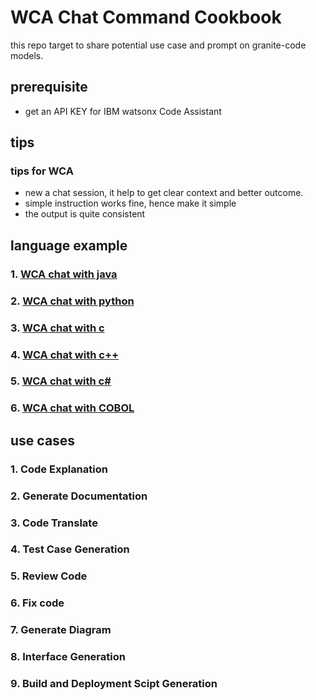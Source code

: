# WCA Chat Command Cookbook

this repo target to share potential use case and prompt on granite-code models.

## prerequisite

- get an API KEY for IBM watsonx Code Assistant

## tips

### tips for WCA

- new a chat session, it help to get clear context and better outcome.
- simple instruction works fine, hence make it simple
- the output is quite consistent

## language example

### 1. [WCA chat with java](wca/WCA_chat_java.md)

### 2. [WCA chat with python](wca/WCA_chat_python.md)

### 3. [WCA chat with c](wca/WCA_chat_c.md)

### 4. [WCA chat with c++](wca/WCA_chat_cpp.md)

### 5. [WCA chat with c#](wca/WCA_chat_csharp.md)

### 6. [WCA chat with COBOL](wca/WCA_chat_cobol.md)

## use cases

### 1. Code Explanation

### 2. Generate Documentation

### 3. Code Translate

### 4. Test Case Generation

### 5. Review Code

### 6. Fix code

### 7. Generate Diagram

### 8. Interface Generation

### 9. Build and Deployment Scipt Generation

